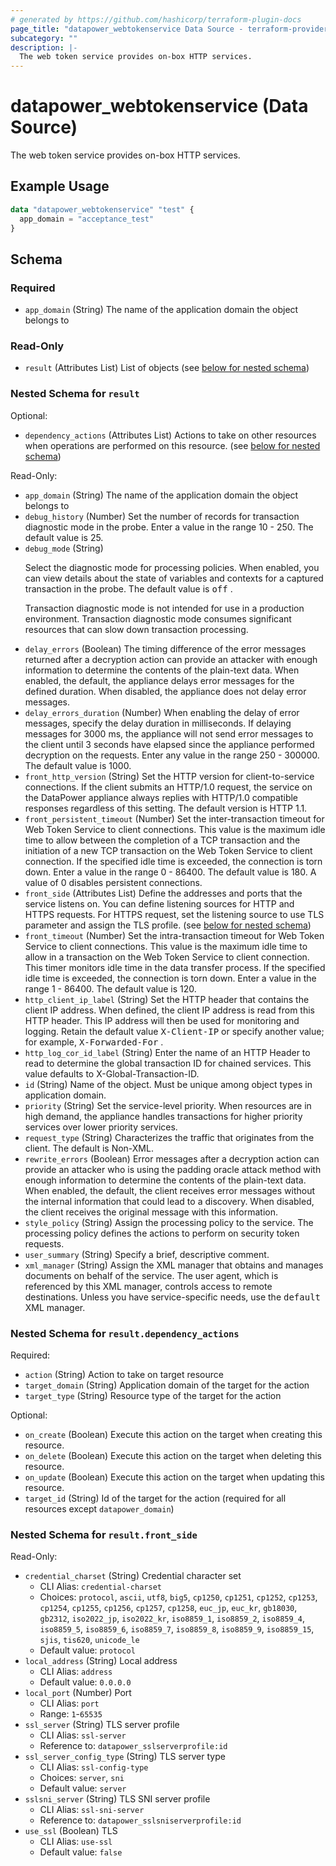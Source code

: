 ```yaml
---
# generated by https://github.com/hashicorp/terraform-plugin-docs
page_title: "datapower_webtokenservice Data Source - terraform-provider-datapower"
subcategory: ""
description: |-
  The web token service provides on-box HTTP services.
---
```


# datapower_webtokenservice (Data Source)

The web token service provides on-box HTTP services.

## Example Usage

```terraform
data "datapower_webtokenservice" "test" {
  app_domain = "acceptance_test"
}
```

<!-- schema generated by tfplugindocs -->
## Schema

### Required

- `app_domain` (String) The name of the application domain the object belongs to

### Read-Only

- `result` (Attributes List) List of objects (see [below for nested schema](#nestedatt--result))

<a id="nestedatt--result"></a>
### Nested Schema for `result`

Optional:

- `dependency_actions` (Attributes List) Actions to take on other resources when operations are performed on this resource. (see [below for nested schema](#nestedatt--result--dependency_actions))

Read-Only:

- `app_domain` (String) The name of the application domain the object belongs to
- `debug_history` (Number) Set the number of records for transaction diagnostic mode in the probe. Enter a value in the range 10 - 250. The default value is 25.
- `debug_mode` (String) <p>Select the diagnostic mode for processing policies. When enabled, you can view details about the state of variables and contexts for a captured transaction in the probe. The default value is <tt>off</tt> .</p><p>Transaction diagnostic mode is not intended for use in a production environment. Transaction diagnostic mode consumes significant resources that can slow down transaction processing.</p>
- `delay_errors` (Boolean) The timing difference of the error messages returned after a decryption action can provide an attacker with enough information to determine the contents of the plain-text data. When enabled, the default, the appliance delays error messages for the defined duration. When disabled, the appliance does not delay error messages.
- `delay_errors_duration` (Number) When enabling the delay of error messages, specify the delay duration in milliseconds. If delaying messages for 3000 ms, the appliance will not send error messages to the client until 3 seconds have elapsed since the appliance performed decryption on the requests. Enter any value in the range 250 - 300000. The default value is 1000.
- `front_http_version` (String) Set the HTTP version for client-to-service connections. If the client submits an HTTP/1.0 request, the service on the DataPower appliance always replies with HTTP/1.0 compatible responses regardless of this setting. The default version is HTTP 1.1.
- `front_persistent_timeout` (Number) Set the inter-transaction timeout for Web Token Service to client connections. This value is the maximum idle time to allow between the completion of a TCP transaction and the initiation of a new TCP transaction on the Web Token Service to client connection. If the specified idle time is exceeded, the connection is torn down. Enter a value in the range 0 - 86400. The default value is 180. A value of 0 disables persistent connections.
- `front_side` (Attributes List) Define the addresses and ports that the service listens on. You can define listening sources for HTTP and HTTPS requests. For HTTPS request, set the listening source to use TLS parameter and assign the TLS profile. (see [below for nested schema](#nestedatt--result--front_side))
- `front_timeout` (Number) Set the intra-transaction timeout for Web Token Service to client connections. This value is the maximum idle time to allow in a transaction on the Web Token Service to client connection. This timer monitors idle time in the data transfer process. If the specified idle time is exceeded, the connection is torn down. Enter a value in the range 1 - 86400. The default value is 120.
- `http_client_ip_label` (String) Set the HTTP header that contains the client IP address. When defined, the client IP address is read from this HTTP header. This IP address will then be used for monitoring and logging. Retain the default value <tt>X-Client-IP</tt> or specify another value; for example, <tt>X-Forwarded-For</tt> .
- `http_log_cor_id_label` (String) Enter the name of an HTTP Header to read to determine the global transaction ID for chained services. This value defaults to X-Global-Transaction-ID.
- `id` (String) Name of the object. Must be unique among object types in application domain.
- `priority` (String) Set the service-level priority. When resources are in high demand, the appliance handles transactions for higher priority services over lower priority services.
- `request_type` (String) Characterizes the traffic that originates from the client. The default is Non-XML.
- `rewrite_errors` (Boolean) Error messages after a decryption action can provide an attacker who is using the padding oracle attack method with enough information to determine the contents of the plain-text data. When enabled, the default, the client receives error messages without the internal information that could lead to a discovery. When disabled, the client receives the original message with this information.
- `style_policy` (String) Assign the processing policy to the service. The processing policy defines the actions to perform on security token requests.
- `user_summary` (String) Specify a brief, descriptive comment.
- `xml_manager` (String) Assign the XML manager that obtains and manages documents on behalf of the service. The user agent, which is referenced by this XML manager, controls access to remote destinations. Unless you have service-specific needs, use the <tt>default</tt> XML manager.

<a id="nestedatt--result--dependency_actions"></a>
### Nested Schema for `result.dependency_actions`

Required:

- `action` (String) Action to take on target resource
- `target_domain` (String) Application domain of the target for the action
- `target_type` (String) Resource type of the target for the action

Optional:

- `on_create` (Boolean) Execute this action on the target when creating this resource.
- `on_delete` (Boolean) Execute this action on the target when deleting this resource.
- `on_update` (Boolean) Execute this action on the target when updating this resource.
- `target_id` (String) Id of the target for the action (required for all resources except `datapower_domain`)


<a id="nestedatt--result--front_side"></a>
### Nested Schema for `result.front_side`

Read-Only:

- `credential_charset` (String) Credential character set
  - CLI Alias: `credential-charset`
  - Choices: `protocol`, `ascii`, `utf8`, `big5`, `cp1250`, `cp1251`, `cp1252`, `cp1253`, `cp1254`, `cp1255`, `cp1256`, `cp1257`, `cp1258`, `euc_jp`, `euc_kr`, `gb18030`, `gb2312`, `iso2022_jp`, `iso2022_kr`, `iso8859_1`, `iso8859_2`, `iso8859_4`, `iso8859_5`, `iso8859_6`, `iso8859_7`, `iso8859_8`, `iso8859_9`, `iso8859_15`, `sjis`, `tis620`, `unicode_le`
  - Default value: `protocol`
- `local_address` (String) Local address
  - CLI Alias: `address`
  - Default value: `0.0.0.0`
- `local_port` (Number) Port
  - CLI Alias: `port`
  - Range: `1`-`65535`
- `ssl_server` (String) TLS server profile
  - CLI Alias: `ssl-server`
  - Reference to: `datapower_sslserverprofile:id`
- `ssl_server_config_type` (String) TLS server type
  - CLI Alias: `ssl-config-type`
  - Choices: `server`, `sni`
  - Default value: `server`
- `sslsni_server` (String) TLS SNI server profile
  - CLI Alias: `ssl-sni-server`
  - Reference to: `datapower_sslsniserverprofile:id`
- `use_ssl` (Boolean) TLS
  - CLI Alias: `use-ssl`
  - Default value: `false`
